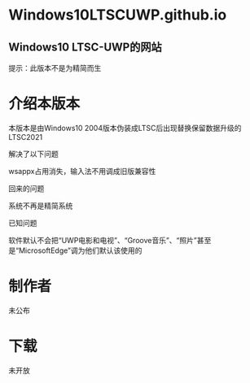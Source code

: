# Windows10LTSCUWP.github.io
## Windows10 LTSC-UWP的网站
提示：此版本不是为精简而生
# 介绍本版本
本版本是由Windows10 2004版本伪装成LTSC后出现替换保留数据升级的LTSC2021

解决了以下问题

wsappx占用消失，输入法不用调成旧版兼容性

回来的问题

系统不再是精简系统

已知问题

软件默认不会把“UWP电影和电视”、“Groove音乐”、“照片”甚至是“MicrosoftEdge”调为他们默认该使用的

# 制作者
未公布

# 下载
未开放
